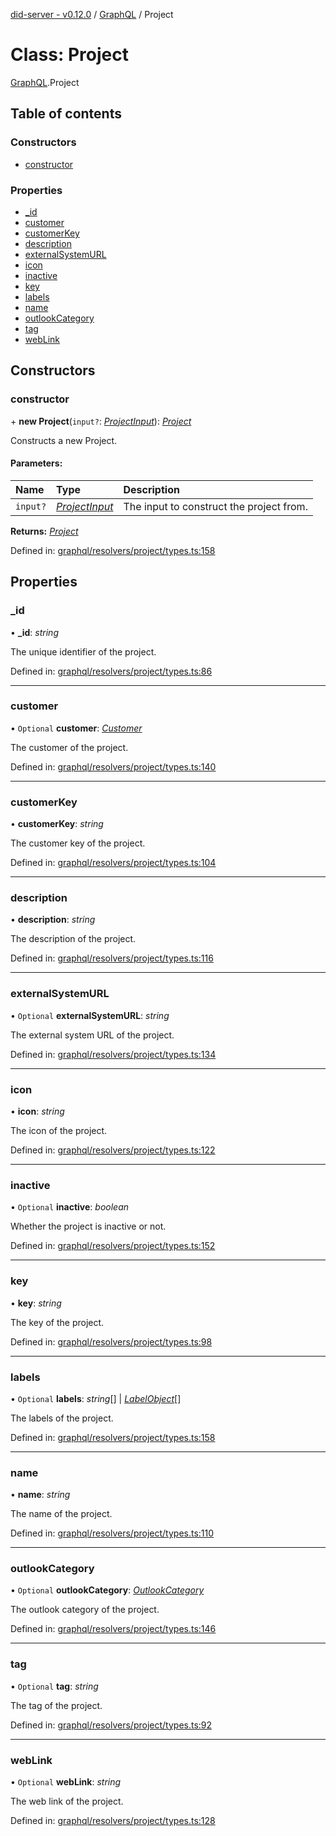 [did-server - v0.12.0](../README.md) / [GraphQL](../modules/graphql.md) / Project

# Class: Project

[GraphQL](../modules/graphql.md).Project

## Table of contents

### Constructors

- [constructor](graphql.project.md#constructor)

### Properties

- [\_id](graphql.project.md#_id)
- [customer](graphql.project.md#customer)
- [customerKey](graphql.project.md#customerkey)
- [description](graphql.project.md#description)
- [externalSystemURL](graphql.project.md#externalsystemurl)
- [icon](graphql.project.md#icon)
- [inactive](graphql.project.md#inactive)
- [key](graphql.project.md#key)
- [labels](graphql.project.md#labels)
- [name](graphql.project.md#name)
- [outlookCategory](graphql.project.md#outlookcategory)
- [tag](graphql.project.md#tag)
- [webLink](graphql.project.md#weblink)

## Constructors

### constructor

\+ **new Project**(`input?`: [*ProjectInput*](graphql.projectinput.md)): [*Project*](graphql.project.md)

Constructs a new Project.

#### Parameters:

Name | Type | Description |
:------ | :------ | :------ |
`input?` | [*ProjectInput*](graphql.projectinput.md) | The input to construct the project from.    |

**Returns:** [*Project*](graphql.project.md)

Defined in: [graphql/resolvers/project/types.ts:158](https://github.com/Puzzlepart/did/blob/dev/server/graphql/resolvers/project/types.ts#L158)

## Properties

### \_id

• **\_id**: *string*

The unique identifier of the project.

Defined in: [graphql/resolvers/project/types.ts:86](https://github.com/Puzzlepart/did/blob/dev/server/graphql/resolvers/project/types.ts#L86)

___

### customer

• `Optional` **customer**: [*Customer*](graphql.customer.md)

The customer of the project.

Defined in: [graphql/resolvers/project/types.ts:140](https://github.com/Puzzlepart/did/blob/dev/server/graphql/resolvers/project/types.ts#L140)

___

### customerKey

• **customerKey**: *string*

The customer key of the project.

Defined in: [graphql/resolvers/project/types.ts:104](https://github.com/Puzzlepart/did/blob/dev/server/graphql/resolvers/project/types.ts#L104)

___

### description

• **description**: *string*

The description of the project.

Defined in: [graphql/resolvers/project/types.ts:116](https://github.com/Puzzlepart/did/blob/dev/server/graphql/resolvers/project/types.ts#L116)

___

### externalSystemURL

• `Optional` **externalSystemURL**: *string*

The external system URL of the project.

Defined in: [graphql/resolvers/project/types.ts:134](https://github.com/Puzzlepart/did/blob/dev/server/graphql/resolvers/project/types.ts#L134)

___

### icon

• **icon**: *string*

The icon of the project.

Defined in: [graphql/resolvers/project/types.ts:122](https://github.com/Puzzlepart/did/blob/dev/server/graphql/resolvers/project/types.ts#L122)

___

### inactive

• `Optional` **inactive**: *boolean*

Whether the project is inactive or not.

Defined in: [graphql/resolvers/project/types.ts:152](https://github.com/Puzzlepart/did/blob/dev/server/graphql/resolvers/project/types.ts#L152)

___

### key

• **key**: *string*

The key of the project.

Defined in: [graphql/resolvers/project/types.ts:98](https://github.com/Puzzlepart/did/blob/dev/server/graphql/resolvers/project/types.ts#L98)

___

### labels

• `Optional` **labels**: *string*[] \| [*LabelObject*](graphql.labelobject.md)[]

The labels of the project.

Defined in: [graphql/resolvers/project/types.ts:158](https://github.com/Puzzlepart/did/blob/dev/server/graphql/resolvers/project/types.ts#L158)

___

### name

• **name**: *string*

The name of the project.

Defined in: [graphql/resolvers/project/types.ts:110](https://github.com/Puzzlepart/did/blob/dev/server/graphql/resolvers/project/types.ts#L110)

___

### outlookCategory

• `Optional` **outlookCategory**: [*OutlookCategory*](graphql.outlookcategory.md)

The outlook category of the project.

Defined in: [graphql/resolvers/project/types.ts:146](https://github.com/Puzzlepart/did/blob/dev/server/graphql/resolvers/project/types.ts#L146)

___

### tag

• `Optional` **tag**: *string*

The tag of the project.

Defined in: [graphql/resolvers/project/types.ts:92](https://github.com/Puzzlepart/did/blob/dev/server/graphql/resolvers/project/types.ts#L92)

___

### webLink

• `Optional` **webLink**: *string*

The web link of the project.

Defined in: [graphql/resolvers/project/types.ts:128](https://github.com/Puzzlepart/did/blob/dev/server/graphql/resolvers/project/types.ts#L128)
